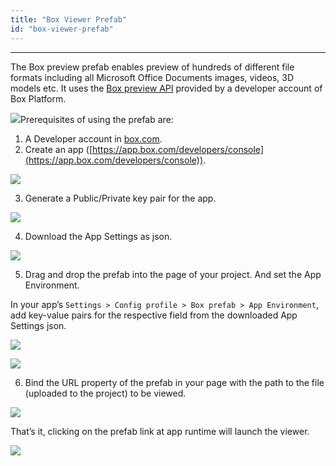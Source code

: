 ```yaml
---
title: "Box Viewer Prefab"
id: "box-viewer-prefab"
---
```

---

The Box preview prefab enables preview of hundreds of different file formats including all Microsoft Office Documents images, videos, 3D models etc. It uses the [Box preview API](https://developer.box.com/docs/box-view) provided by a developer account of Box Platform.

[![](https://www.wavemaker.com./assets/Screenshot-2018-12-06-at-10.49.12-AM.png)](https://www.wavemaker.com./assets/Screenshot-2018-12-06-at-10.49.12-AM.png)Prerequisites of using the prefab are:

1. A Developer account in [box.com](https://developer.box.com/).
2. Create an app ([https://app.box.com/developers/console](https://app.box.com/developers/console)).

![](/learn/assets/Screenshot-2018-12-06-at-2.13.18-PM.png)

3. Generate a Public/Private key pair for the app. 

![](/learn/assets/Screenshot-2018-12-06-at-2.15.18-PM.png)

4. Download the App Settings as json.



![](/learn/assets/skitch.png)

5. Drag and drop the prefab into the page of your project. And set the App Environment. 

In your app’s `Settings > Config profile > Box prefab > App Environment`, add key-value pairs for the respective field from the downloaded App Settings json.

![](/learn/assets/Screenshot-2018-12-06-at-3.27.56-PM.png)

![](/learn/assets/Screenshot_2018-12-06_at_3_31_45_PM.png)

6. Bind the URL property of the prefab in your page with the path to the file (uploaded to the project) to be viewed.

![](/learn/assets/Screenshot-2018-12-06-at-3.26.34-PM.png)

That’s it, clicking on the prefab link at app runtime will launch the viewer.

![](/learn/assets/Screenshot-2018-12-06-at-3.41.38-PM.png)


